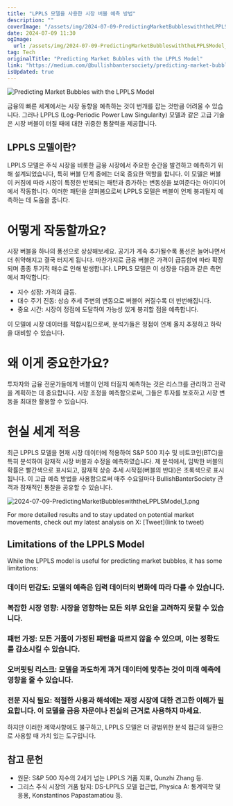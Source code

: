 ```yaml
---
title: "LPPLS 모델을 사용한 시장 버블 예측 방법"
description: ""
coverImage: "/assets/img/2024-07-09-PredictingMarketBubbleswiththeLPPLSModel_0.png"
date: 2024-07-09 11:30
ogImage:
  url: /assets/img/2024-07-09-PredictingMarketBubbleswiththeLPPLSModel_0.png
tag: Tech
originalTitle: "Predicting Market Bubbles with the LPPLS Model"
link: "https://medium.com/@bullishbantersociety/predicting-market-bubbles-with-the-lppls-model-20fd0e5fdec3"
isUpdated: true
---
```


![Predicting Market Bubbles with the LPPLS Model](/assets/img/2024-07-09-PredictingMarketBubbleswiththeLPPLSModel_0.png)

금융의 빠른 세계에서는 시장 동향을 예측하는 것이 번개를 잡는 것만큼 어려울 수 있습니다. 그러나 LPPLS (Log-Periodic Power Law Singularity) 모델과 같은 고급 기술은 시장 버블이 터질 때에 대한 귀중한 통찰력을 제공합니다.

## LPPLS 모델이란?

LPPLS 모델은 주식 시장을 비롯한 금융 시장에서 주요한 순간을 발견하고 예측하기 위해 설계되었습니다, 특히 버블 단계 중에는 더욱 중요한 역할을 합니다. 이 모델은 버블이 커짐에 따라 시장이 특정한 반복되는 패턴과 증가하는 변동성을 보여준다는 아이디어에서 작동합니다. 이러한 패턴을 살펴봄으로써 LPPLS 모델은 버블이 언제 붕괴될지 예측하는 데 도움을 줍니다.

<div class="content-ad"></div>

# 어떻게 작동할까요?

시장 버블을 하나의 풍선으로 상상해보세요. 공기가 계속 추가될수록 풍선은 늘어나면서 더 취약해지고 결국 터지게 됩니다. 마찬가지로 금융 버블은 가격이 급등함에 따라 확장되며 종종 투기적 매수로 인해 발생합니다. LPPLS 모델은 이 성장을 다음과 같은 측면에서 파악합니다:

- 지수 성장: 가격의 급등.
- 대수 주기 진동: 상승 추세 주변의 변동으로 버블이 커질수록 더 빈번해집니다.
- 중요 시간: 시장이 정점에 도달하여 가능성 있게 붕괴할 점을 예측합니다.

이 모델에 시장 데이터를 적합시킴으로써, 분석가들은 정점이 언제 올지 추정하고 하락을 대비할 수 있습니다.

<div class="content-ad"></div>

# 왜 이게 중요한가요?

투자자와 금융 전문가들에게 버블이 언제 터질지 예측하는 것은 리스크를 관리하고 전략을 계획하는 데 중요합니다. 시장 조정을 예측함으로써, 그들은 투자를 보호하고 시장 변동을 최대한 활용할 수 있습니다.

# 현실 세계 적용

최근 LPPLS 모델을 현재 시장 데이터에 적용하여 S&P 500 지수 및 비트코인(BTC)을 특히 분석하여 잠재적 시장 버블과 수정을 예측하였습니다. 제 분석에서, 임박한 버블의 확률은 빨간색으로 표시되고, 잠재적 상승 추세 시작점(버블의 반대)은 초록색으로 표시됩니다. 이 고급 예측 방법을 사용함으로써 매주 수요일마다 BullishBanterSociety 관객과 잠재적인 통찰을 공유할 수 있습니다.

<div class="content-ad"></div>

![2024-07-09-PredictingMarketBubbleswiththeLPPLSModel_1.png](/assets/img/2024-07-09-PredictingMarketBubbleswiththeLPPLSModel_1.png)

For more detailed results and to stay updated on potential market movements, check out my latest analysis on X: [Tweet](link to tweet)

## Limitations of the LPPLS Model

While the LPPLS model is useful for predicting market bubbles, it has some limitations:

<div class="content-ad"></div>

### 데이터 민감도: 모델의 예측은 입력 데이터의 변화에 따라 다를 수 있습니다.

### 복잡한 시장 영향: 시장을 영향하는 모든 외부 요인을 고려하지 못할 수 있습니다.

### 패턴 가정: 모든 거품이 가정된 패턴을 따르지 않을 수 있으며, 이는 정확도를 감소시킬 수 있습니다.

### 오버핏팅 리스크: 모델을 과도하게 과거 데이터에 맞추는 것이 미래 예측에 영향을 줄 수 있습니다.

### 전문 지식 필요: 적절한 사용과 해석에는 재정 시장에 대한 견고한 이해가 필요합니다. 이 모델을 금융 자문이나 진실의 근거로 사용하지 마세요.

하지만 이러한 제약사항에도 불구하고, LPPLS 모델은 더 광범위한 분석 접근의 일환으로 사용할 때 가치 있는 도구입니다.

## 참고 문헌

- 원문: S&P 500 지수의 2세기 넘는 LPPLS 거품 지표, Qunzhi Zhang 등.
- 그리스 주식 시장의 거품 탐지: DS-LPPLS 모델 접근법, Physica A: 통계역학 및 응용, Konstantinos Papastamatiou 등.
